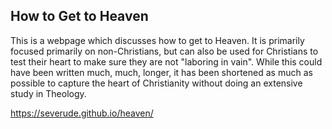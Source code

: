 ## How to Get to Heaven

This is a webpage which discusses how to get to Heaven.  It is primarily focused primarily on non-Christians, but can also be used for Christians to test their heart to make sure they are not "laboring in vain".  While this could have been written much, much, longer, it has been shortened as much as possible to capture the heart of Christianity without doing an extensive study in Theology.

https://severude.github.io/heaven/
